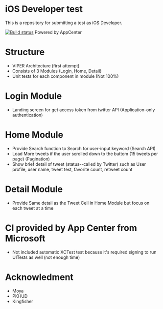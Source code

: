 # iOS Developer test
This is a repository for submitting a test as iOS Developer.

[![Build status](https://build.appcenter.ms/v0.1/apps/21156cb0-1e3a-492e-a755-8cebd74f4c65/branches/develop/badge)](https://appcenter.ms)
Powered by AppCenter

# Structure
- VIPER Architecture (first attempt)
- Consists of 3 Modules (Login, Home, Detail)
- Unit tests for each component in module (Not 100%)

# Login Module
- Landing screen for get access token from twitter API (Application-only authentication)

# Home Module
- Provide Search function to Search for user-input keyword (Search API)
- Load More tweets if the user scrolled down to the buttom (15 tweets per page) (Pagination)
- Show brief detail of tweet (status--called by Twitter) such as User profile, user name, tweet test, favorite count, retweet count

# Detail Module
- Provide Same detail as the Tweet Cell in Home Module but focus on each tweet at a time

# CI provided by App Center from Microsoft
- Not included automatic XCTest test because it's required signing to run UITests as well (not enough time)

# Acknowledment
- Moya
- PKHUD
- Kingfisher
